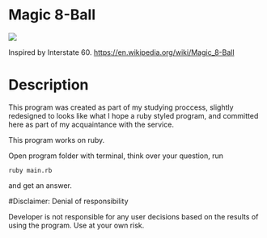 # Magic 8-Ball

<img src="https://upload.wikimedia.org/wikipedia/commons/9/90/Magic8ball.jpg" />

Inspired by Interstate 60.
https://en.wikipedia.org/wiki/Magic_8-Ball

# Description

This program was created as part of my studying proccess, slightly redesigned to looks like what I hope a ruby styled program, and committed here as part of my acquaintance with the service.

This program works on ruby.

Open program folder with terminal, think over your question, run
```
ruby main.rb
```
and get an answer.

#Disclaimer: Denial of responsibility

Developer is not responsible for any user decisions based on the results of using the program. Use at your own risk.
